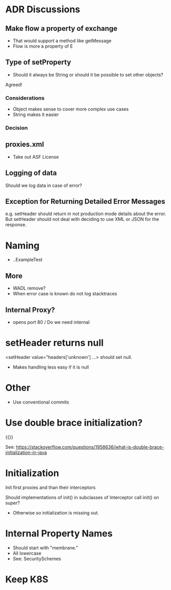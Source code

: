 # ADR Discussions

## Make flow a property of exchange 
  - That would support a method like getMessage
  - Flow is more a property of E

## Type of setProperty

- Should it always be String or should it be possible to set other objects?

Agreed!

### Considerations
- Object makes sense to cover more complex use cases
- String makes it easier

### Decision

## proxies.xml

- Take out ASF License

## Logging of data

Should we log data in case of error?

## Exception for Returning Detailed Error Messages

e.g. setHeader should return in not production mode details about the error. But setHeader should not deal with deciding to use XML or JSON for the response.

# Naming

- ..ExampleTest

## More

- WADL remove?
- When error case is known do not log stacktraces

## Internal Proxy?

- <api name=""/> opens port 80 / Do we need internal 

# setHeader returns null

 <setHeader value="headers['unknown'] ...> should set null.

 - Makes handling less easy if it is null


# Other

- Use conventional commits

# Use double brace initialization?

{{}}

See: https://stackoverflow.com/questions/1958636/what-is-double-brace-initialization-in-java

# Initialization

Init first proxies and than their interceptors

Should implementations of init() in subclasses of Interceptor call init() on super? 
- Otherwise so initialization is missing out.
# Internal Property Names

- Should start with "membrane."
- All lowercase
- See: SecuritySchemes

# Keep K8S

